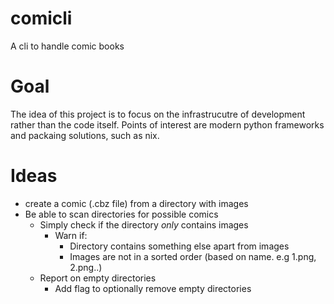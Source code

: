 # comicli
A cli to handle comic books

# Goal
The idea of this project is to focus on the infrastrucutre of development rather than the code itself. Points of interest are modern python frameworks and packaing solutions, such as nix.  

# Ideas
- create a comic (.cbz file) from a directory with images
- Be able to scan directories for possible comics
    - Simply check if the directory *only* contains images
        - Warn if:
            - Directory contains something else apart from images
            - Images are not in a sorted order (based on name. e.g 1.png, 2.png..)
    - Report on empty directories
        - Add flag to optionally remove empty directories
